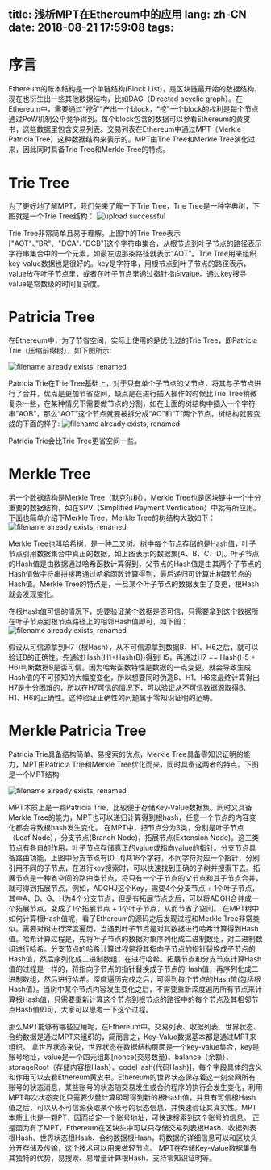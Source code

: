 title: 浅析MPT在Ethereum中的应用
lang: zh-CN
date: 2018-08-21 17:59:08
tags:
---
# 序言
Ethereum的账本结构是一个单链结构(Block List)，是区块链最开始的数据结构，现在也衍生出一些其他数据结构，比如DAG（Directed acyclic graph）。在Ethereum中，需要通过“挖矿”产出一个block，“挖”一个block的权利是每个节点通过PoW机制公平竞争得到。每个block包含的数据可以参看Ethereum的黄皮书，这些数据里包含交易列表。交易列表在Ethereum中通过MPT（Merkle Patricia Tree）这种数据结构来表示的。MPT由Trie Tree和Merkle Tree演化过来，因此同时具备Trie Tree和Merkle Tree的特点。
<!-- more -->

# Trie Tree
为了更好地了解MPT，我们先来了解一下Trie Tree，Trie Tree是一种字典树，下图就是一个Trie Tree结构：
![upload successful](/images/pasted-lyd00-15.png)


Trie Tree非常简单且易于理解。上图中的Trie Tree表示["AOT"、”BR"、"DCA"、”DCB"]这个字符串集合，从根节点到叶子节点的路径表示字符串集合中的一个元素，如最左边那条路径就表示”AOT"。Trie Tree用来组织key-value数据也是很好的。key是字符串，用根节点到叶子节点的路径表示，value放在叶子节点里，或者在叶子节点里通过指针指向value。通过key搜寻value是常数级的时间复杂度。



# Patricia Tree
在Ethereum中，为了节省空间，实际上使用的是优化过的Trie Tree，即Patricia Trie（压缩前缀树），如下图所示:

![filename already exists, renamed](/images/pasted-lyd00-15.png)

Patricia Trie在Trie Tree基础上，对于只有单个子节点的父节点，将其与子节点进行了合并，优点是更加节省空间，缺点是在进行插入操作的时候比Trie Tree稍微复杂一些，在某种情况下需要做节点的分割，如在上面的树结构中插入一个字符串”AOB”，那么“AOT”这个节点就要被拆分成“AO”和“T”两个节点，树结构就要变成的下面的样子:
![filename already exists, renamed](/images/pasted-lyd00-16.png)


Patricia Trie会比Trie Tree更省空间一些。

# Merkle Tree

另一个数据结构是Merkle Tree（默克尔树），Merkle Tree也是区块链中一个十分重要的数据结构，如在SPV（Simplified Payment Verification）中就有所应用。下面也简单介绍下Merkle Tree，Merkle Tree的树结构大致如下：
![filename already exists, renamed](/images/pasted-lyd00-17.png)


Merkle Tree也叫哈希树，是一种二叉树。树中每个节点存储的是Hash值，叶子节点引用数据集合中真正的数据，如上图表示的数据集[A、B、C、D]。叶子节点的Hash值是由数据通过哈希函数计算得到，父节点的Hash值是由其两个子节点的Hash值做字符串拼接再通过哈希函数计算得到，最后递归可计算出树跟节点的Hash值。Merkle Tree的特点是，一旦某个叶子节点的数据发生了变更，根Hash就会发现变化。

在根Hash值可信的情况下，想要验证某个数据是否可信，只需要拿到这个数据所在叶子节点到根节点路径上的相邻Hash值即可，如下图：
![filename already exists, renamed](/images/pasted-lyd00-18.png)


假设从可信源拿到H7（根Hash），从不可信源拿到数据B、H1、H6之后，就可以验证B的正确性。先通过Hash(H1+Hash(B))得到H5，再通过H7 == Hash(H5 + H6)判断数据B是否可信。因为哈希函数特性是数据的一点变更，就会导致生成Hash值的不可预知的大幅度变化，所以想要同时伪造B、H1、H6来最终计算得出H7是十分困难的，所以在H7可信的情况下，可以验证从不可信数据源取得B、H1、H6的正确性。这种验证正确性的问题属于零知识证明的范畴。

# Merkle Patricia Tree
Patricia Trie具备结构简单、易搜索的优点，Merkle Tree具备零知识证明的能力，MPT由Patricia Trie和Merkle Tree优化而来，同时具备这两者的特点。下图是一个MPT结构:

![filename already exists, renamed](/images/pasted-lyd00-20.png)


MPT本质上是一颗Patricia Trie，比较便于存储Key-Value数据集。同时又具备Merkle Tree的能力，MPT也可以递归计算得到根hash，任意一个节点的内容变化都会导致根hash发生变化。
在MPT中，把节点分为3类，分别是叶子节点（Leaf Node），分支节点(Branch Node)，拓展节点(Extension Node)。这三类节点有各自的作用，叶子节点存储真正的value或指向value的指针。分支节点具备路由功能，上图中分支节点有[0…f]共16个字符，不同字符对应一个指针，分别引用不同的子节点，在进行key搜索时，可以快速找到正确的子树并搜索下去。拓展节点是一种省空间的路由类节点，将只有一个子节点的父节点和其子节点合并，就可得到拓展节点，例如，ADGHJ这个Key，需要4个分支节点 + 1个叶子节点，其中A、D、G、H为4个分支节点，但是有拓展节点之后，可以将ADGH合并成一个拓展节点，变成了1个拓展节点 + 1个叶子节点，从而节省了空间。
在MPT树中如何计算根Hash值呢，看了Ethereum的源码之后发现过程和Merkle Tree非常类似。需要对树进行深度遍历，当遇到叶子节点是对其数据进行哈希计算得到Hash值。哈希计算过程是，先将叶子节点的数据对象序列化成二进制数组，对二进制数组进行哈希。分支节点的哈希计算过程是将其指向子节点的指针替换成子节点的Hash值，然后序列化成二进制数组，在进行哈希。拓展节点和分支节点计算Hash值的过程是一样的，将指向子节点的指针替换成子节点的Hash值，再序列化成二进制数组，然后进行哈希。深度遍历完成之后，可得到每个节点的Hash值(包括根Hash值）。当树中某个节点内容发生变化之后，不需要重新深度遍历所有节点来计算根Hash值，只需要重新计算这个节点到根节点的路径中的每个节点及其相邻节点Hash值即可，大家可以思考一下这个过程。

那么MPT能够有哪些应用呢，在Ethereum中，交易列表、收据列表、世界状态、合约数据是通过MPT来组织的，简而言之，Key-Value数据基本都是通过MPT来组织。
拿世界状态来说，世界状态在数据结构层面是一个key-value集合，key是账号地址，value是一个四元组即[nonce(交易数量)、balance（余额）、storageRoot（存储内容根Hash）、codeHash(代码Hash)]，每个字段具体的含义和作用可以去看Ethereum黄皮书。Ethereum的世界状态保存着这一刻全网所有账号的状态消息，某些账号的状态随交易发生或合约程序的执行会发生变化，利用MPT每次状态变化只需要少量计算即可得到新的根Hash值，并且有可信根Hash值之后，可以从不可信源获取某个账号的状态信息，并快速验证其真实性。MPT本质上也是一颗PT，因而给定一个账号地址，可快速搜索到这个账号的信息。
正是因为有了MPT，Ethereum在区块头中可以只存储交易列表根Hash、收据列表根Hash、世界状态根Hash、合约数据根Hash，将数据的详细信息可以和区块头分开存储及传输，这个技术可以用来做轻节点。
MPT在存储Key-Value数据集有其独特的优势，易搜索、易增量计算根Hash、支持零知识证明等。